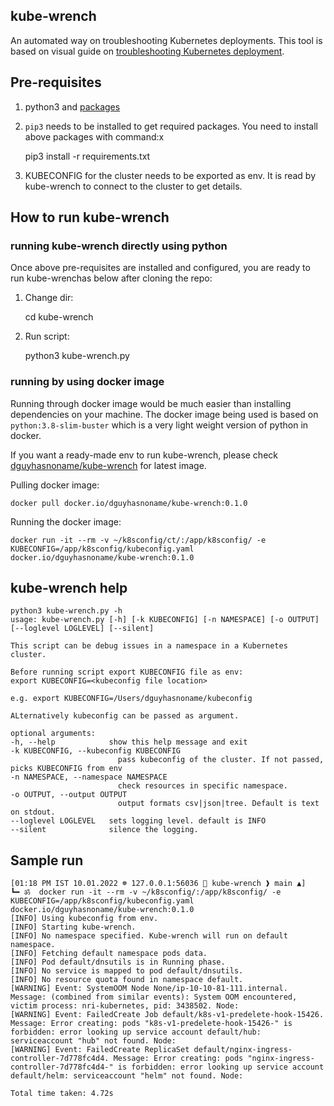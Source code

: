 ## kube-wrench

An automated way on troubleshooting Kubernetes deployments. This tool is based on visual guide on [troubleshooting Kubernetes deployment](https://learnk8s.io/troubleshooting-deployments).

## Pre-requisites

1. python3 and [packages](requirements.txt)

2. `pip3` needs to be installed to get required packages. You need to install above packages with command:x

    pip3 install -r requirements.txt

3. KUBECONFIG for the cluster needs to be exported as env. It is read by kube-wrench to connect to the cluster to get details.

## How to run kube-wrench

### running kube-wrench directly using python

Once above pre-requisites are installed and configured, you are ready to run kube-wrenchas below after cloning the repo:

1. Change dir:

    cd kube-wrench

2. Run script:

    python3 kube-wrench.py

### running by using docker image

Running through docker image would be much easier than installing dependencies on your machine. The docker image being used is based on `python:3.8-slim-buster` which is a very light weight version of python in docker.

If you want a ready-made env to run kube-wrench, please check [dguyhasnoname/kube-wrench](https://hub.docker.com/repository/docker/dguyhasnoname/kube-wrench) for latest image.

Pulling docker image:

    docker pull docker.io/dguyhasnoname/kube-wrench:0.1.0

Running the docker image:


    docker run -it --rm -v ~/k8sconfig/ct/:/app/k8sconfig/ -e KUBECONFIG=/app/k8sconfig/kubeconfig.yaml docker.io/dguyhasnoname/kube-wrench:0.1.0


## kube-wrench help


    python3 kube-wrench.py -h
    usage: kube-wrench.py [-h] [-k KUBECONFIG] [-n NAMESPACE] [-o OUTPUT] [--loglevel LOGLEVEL] [--silent]

    This script can be debug issues in a namespace in a Kubernetes cluster.

    Before running script export KUBECONFIG file as env:
    export KUBECONFIG=<kubeconfig file location>

    e.g. export KUBECONFIG=/Users/dguyhasnoname/kubeconfig

    ALternatively kubeconfig can be passed as argument.

    optional arguments:
    -h, --help            show this help message and exit
    -k KUBECONFIG, --kubeconfig KUBECONFIG
                            pass kubeconfig of the cluster. If not passed, picks KUBECONFIG from env
    -n NAMESPACE, --namespace NAMESPACE
                            check resources in specific namespace.
    -o OUTPUT, --output OUTPUT
                            output formats csv|json|tree. Default is text on stdout.
    --loglevel LOGLEVEL   sets logging level. default is INFO
    --silent              silence the logging.

## Sample run


    [01:18 PM IST 10.01.2022 ☸ 127.0.0.1:56036 📁 kube-wrench ❱ main ▲]
    ┗━ ॐ  docker run -it --rm -v ~/k8sconfig/:/app/k8sconfig/ -e KUBECONFIG=/app/k8sconfig/kubeconfig.yaml docker.io/dguyhasnoname/kube-wrench:0.1.0
    [INFO] Using kubeconfig from env.
    [INFO] Starting kube-wrench.
    [INFO] No namespace specified. Kube-wrench will run on default namespace.
    [INFO] Fetching default namespace pods data.
    [INFO] Pod default/dnsutils is in Running phase.
    [INFO] No service is mapped to pod default/dnsutils.
    [INFO] No resource quota found in namespace default.
    [WARNING] Event: SystemOOM Node None/ip-10-10-81-111.internal. Message: (combined from similar events): System OOM encountered, victim process: nri-kubernetes, pid: 3438502. Node:
    [WARNING] Event: FailedCreate Job default/k8s-v1-predelete-hook-15426. Message: Error creating: pods "k8s-v1-predelete-hook-15426-" is forbidden: error looking up service account default/hub: serviceaccount "hub" not found. Node:
    [WARNING] Event: FailedCreate ReplicaSet default/nginx-ingress-controller-7d778fc4d4. Message: Error creating: pods "nginx-ingress-controller-7d778fc4d4-" is forbidden: error looking up service account default/helm: serviceaccount "helm" not found. Node:

    Total time taken: 4.72s

